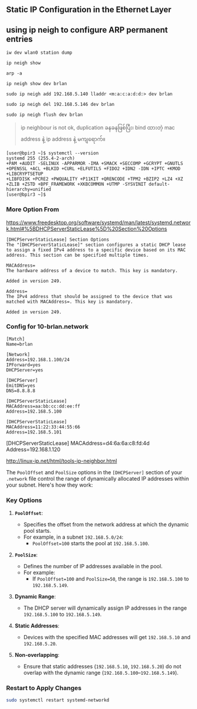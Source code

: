 ## Static IP Configuration in the Ethernet Layer

## using ip neigh to configure ARP permanent entries


```
iw dev wlan0 station dump
```
```
ip neigh show
```
```
arp -a
```

```
ip neigh show dev brlan

sudo ip neigh add 192.168.5.140 lladdr <m:a:c:a:d:d:> dev brlan

sudo ip neigh del 192.168.5.146 dev brlan

sudo ip neigh flush dev brlan
```

> ip neighbour is not ok, duplication ခနခနဖြစ်ပြီး၊ bind ထားတဲ့ mac address နဲ့ ip address နဲ့ မကျရောက်။

```
[user@bpir3 ~]$ systemctl --version
systemd 255 (255.4-2-arch)
+PAM +AUDIT -SELINUX -APPARMOR -IMA +SMACK +SECCOMP +GCRYPT +GNUTLS +OPENSSL +ACL +BLKID +CURL +ELFUTILS +FIDO2 +IDN2 -IDN +IPTC +KMOD +LIBCRYPTSETUP 
+LIBFDISK +PCRE2 +PWQUALITY +P11KIT +QRENCODE +TPM2 +BZIP2 +LZ4 +XZ +ZLIB +ZSTD +BPF_FRAMEWORK +XKBCOMMON +UTMP -SYSVINIT default-hierarchy=unified
[user@bpir3 ~]$ 
```

### More Option From 

https://www.freedesktop.org/software/systemd/man/latest/systemd.network.html#%5BDHCPServerStaticLease%5D%20Section%20Options

```
[DHCPServerStaticLease] Section Options
The "[DHCPServerStaticLease]" section configures a static DHCP lease to assign a fixed IPv4 address to a specific device based on its MAC address. This section can be specified multiple times.

MACAddress=
The hardware address of a device to match. This key is mandatory.

Added in version 249.

Address=
The IPv4 address that should be assigned to the device that was matched with MACAddress=. This key is mandatory.

Added in version 249.

```

### Config for 10-brlan.network

```
[Match]
Name=brlan

[Network]
Address=192.168.1.100/24
IPForward=yes
DHCPServer=yes

[DHCPServer]
EmitDNS=yes
DNS=8.8.8.8

[DHCPServerStaticLease]
MACAddress=aa:bb:cc:dd:ee:ff
Address=192.168.5.100

[DHCPServerStaticLease]
MACAddress=11:22:33:44:55:66
Address=192.168.5.101
```

[DHCPServerStaticLease]
MACAddress=d4:6a:6a:c8:fd:4d
Address=192.168.1.120

http://linux-ip.net/html/tools-ip-neighbor.html


The `PoolOffset` and `PoolSize` options in the `[DHCPServer]` section of your `.network` file control the range of dynamically allocated IP addresses within your subnet. Here's how they work:

### **Key Options**
1. **`PoolOffset`**:
   - Specifies the offset from the network address at which the dynamic pool starts.
   - For example, in a subnet `192.168.5.0/24`:
     - `PoolOffset=100` starts the pool at `192.168.5.100`.

2. **`PoolSize`**:
   - Defines the number of IP addresses available in the pool.
   - For example:
     - If `PoolOffset=100` and `PoolSize=50`, the range is `192.168.5.100` to `192.168.5.149`.

3. **Dynamic Range**:
   - The DHCP server will dynamically assign IP addresses in the range `192.168.5.100` to `192.168.5.149`.
   
4. **Static Addresses**:
   - Devices with the specified MAC addresses will get `192.168.5.10` and `192.168.5.20`.

5. **Non-overlapping**:
   - Ensure that static addresses (`192.168.5.10`, `192.168.5.20`) do not overlap with the dynamic range (`192.168.5.100`–`192.168.5.149`).

### Restart to Apply Changes

```bash
sudo systemctl restart systemd-networkd
```



